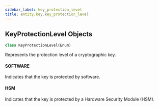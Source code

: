 ```yaml
---
sidebar_label: key_protection_level
title: entity.key.key_protection_level
---
```


## KeyProtectionLevel Objects

```python
class KeyProtectionLevel(Enum)
```

Represents the protection level of a cryptographic key.

#### SOFTWARE

Indicates that the key is protected by software.

#### HSM

Indicates that the key is protected by a Hardware Security Module (HSM).

